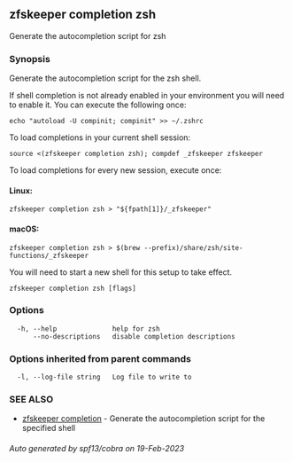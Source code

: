 ## zfskeeper completion zsh

Generate the autocompletion script for zsh

### Synopsis

Generate the autocompletion script for the zsh shell.

If shell completion is not already enabled in your environment you will need
to enable it.  You can execute the following once:

	echo "autoload -U compinit; compinit" >> ~/.zshrc

To load completions in your current shell session:

	source <(zfskeeper completion zsh); compdef _zfskeeper zfskeeper

To load completions for every new session, execute once:

#### Linux:

	zfskeeper completion zsh > "${fpath[1]}/_zfskeeper"

#### macOS:

	zfskeeper completion zsh > $(brew --prefix)/share/zsh/site-functions/_zfskeeper

You will need to start a new shell for this setup to take effect.


```
zfskeeper completion zsh [flags]
```

### Options

```
  -h, --help              help for zsh
      --no-descriptions   disable completion descriptions
```

### Options inherited from parent commands

```
  -l, --log-file string   Log file to write to
```

### SEE ALSO

* [zfskeeper completion](zfskeeper_completion.md)	 - Generate the autocompletion script for the specified shell

###### Auto generated by spf13/cobra on 19-Feb-2023

